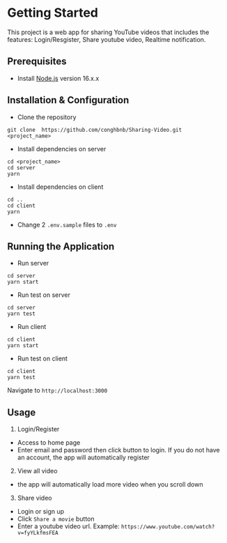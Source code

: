 # Getting Started

This project is a web app for sharing YouTube videos that includes the features: Login/Resgister, Share youtube video, Realtime notification.

## Prerequisites

- Install [Node.js](https://nodejs.org/en/) version 16.x.x

## Installation & Configuration

- Clone the repository
```
git clone  https://github.com/conghbnb/Sharing-Video.git <project_name>
```
- Install dependencies on server
```
cd <project_name>
cd server
yarn
```
- Install dependencies on client
```
cd ..
cd client
yarn
```
- Change 2 `.env.sample` files to `.env`
## Running the Application
- Run server
```
cd server
yarn start
```
- Run test on server
```
cd server
yarn test
```
- Run client
```
cd client
yarn start
```
- Run test on client
```
cd client
yarn test
```
Navigate to `http://localhost:3000`

## Usage
1. Login/Register

- Access to home page
- Enter email and password then click button to login. If you do not have an account, the app will automatically register

2. View all video

- the app will automatically load more video when you scroll down
3. Share video

- Login or sign up
- Click `Share a movie` button
- Enter a youtube video url. Example: `https://www.youtube.com/watch?v=fyYLkfmsFEA`


